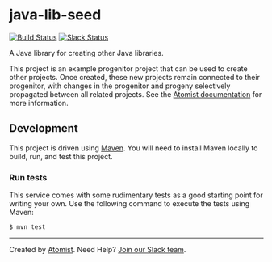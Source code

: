# java-lib-seed

[![Build Status](https://travis-ci.org/atomist-seeds/java-lib-seed.svg?branch=master)](https://travis-ci.org/atomist-seeds/java-lib-seed)
[![Slack Status](https://join.atomist.com/badge.svg)](https://join.atomist.com)

A Java library for creating other Java libraries.

This project is an example progenitor project that can be used to
create other projects.  Once created, these new projects remain
connected to their progenitor, with changes in the progenitor and
progeny selectively propagated between all related projects.  See
the [Atomist documentation][docs] for more information.

[docs]: http://docs.atomist.com/ (Atomist Documentation)

## Development

This project is driven using [Maven][mvn].  You will need to install
Maven locally to build, run, and test this project.

[mvn]: https://maven.apache.org/

### Run tests

This service comes with some rudimentary tests as a good starting
point for writing your own.  Use the following command to execute the
tests using Maven:

```
$ mvn test
```

---

Created by [Atomist][atomist].
Need Help?  [Join our Slack team][slack].

[atomist]: https://www.atomist.com/
[slack]: https://join.atomist.com/
